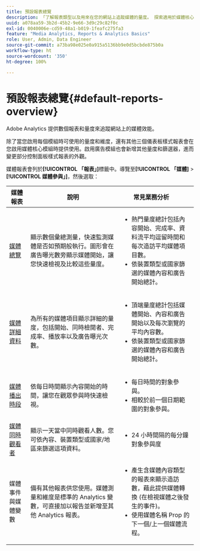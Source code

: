 ```yaml
---
title: 預設報表總覽
description: 「了解報表類型以及用來在您的網站上追蹤媒體的量度。 探索適用於媒體核心模組的儀表板式報表。」
uuid: a078aa59-3b2d-45b2-9e66-3d9c29c82f0c
exl-id: 0040006e-cd59-48a1-b019-1feafc275fa3
feature: "Media Analytics, Reports & Analytics Basics"
role: User, Admin, Data Engineer
source-git-commit: a73ba98e025e0a915a5136bb9e0d5bcbde875b0a
workflow-type: ht
source-wordcount: '350'
ht-degree: 100%

---
```


# 預設報表總覽{#default-reports-overview}

Adobe Analytics 提供數個報表和量度來追蹤網站上的媒體效能。

除了當您啟用每個模組時可使用的量度和維度，還有其他三個儀表板樣式報表會在您啟用媒體核心模組時提供使用。啟用廣告模組也會新增其他量度和篩選器，進而變更部分控制面板樣式報表的外觀。

媒體報表會列於&#x200B;**[!UICONTROL 「報表」]**&#x200B;標籤中。導覽至&#x200B;**[!UICONTROL 「媒體]** > **[!UICONTROL 媒體參與」]**，然後選取：

| 媒體報表 | 說明 | 常見業務分析       |
| --- | --- | --- |
| [媒體總覽](media-reports-overview.md) | 顯示數個彙總測量，快速監測媒體是否如預期般執行。圖形會在廣告曝光數旁顯示媒體開始，讓您快速檢視及比較這些量度。 | <ul> <li>熱門量度總計包括內容開始、完成率、資料流平均逗留時間和每次造訪平均媒體項目數。  </li> <li>依裝置類型或國家篩選的媒體內容和廣告開始總計。  </li> </ul> |
| [媒體詳細資料](media-reports-detail.md) | 為所有的媒體項目顯示詳細的量度，包括開始、同時檢閱者、完成率、播放率以及廣告曝光次數。 | <ul> <li>頂端量度總計包括媒體開始、內容和廣告開始以及每次瀏覽的平均內容數。  </li> <li>依裝置類型或國家篩選的媒體內容和廣告開始總計。  </li> </ul> |
| [媒體播出時段](media-reports-daypart.md) | 依每日時間顯示內容開始的時間，讓您在觀眾參與時快速檢視。 | <ul> <li>每日時間的對象參與。  </li> <li>相較於前一個日期範圍的對象參與。  </li> </ul> |
| [媒體同時觀看者](media-concurrent-viewers-reports.md) | 顯示一天當中同時觀看人數。您可依內容、裝置類型或國家/地區來篩選這項資料。 | <ul> <li>24 小時間隔的每分鐘對象參與度  </li> </ul> |
| 媒體事件與媒體變數 | 備有其他報表供您使用。媒體測量和維度是標準的 Analytics 變數，可直接加以報告並新增至其他 Analytics 報表。 | <ul> <li>產生含媒體內容類型的報表來顯示造訪數，藉此提供媒體轉換 (在檢視媒體之後發生的事件)。  </li> <li>使用媒體名稱 Prop 的下一個/上一個媒體流程。  </li> </ul> |

